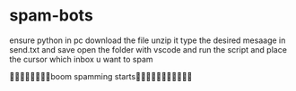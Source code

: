 # spam-bots
ensure python in pc
download the file
unzip it
type the desired mesaage in send.txt and save
open the folder with vscode and run the script and place the cursor which inbox u want to spam

🙈🙈🙈🙈🙈🙈🙈🙈boom spamming starts🙈🙈🙈🙈🙈🙈🙈🙈🙈🙈🙈
